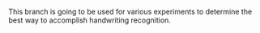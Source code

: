 This branch is going to be used for various experiments to determine the best way to accomplish handwriting recognition.